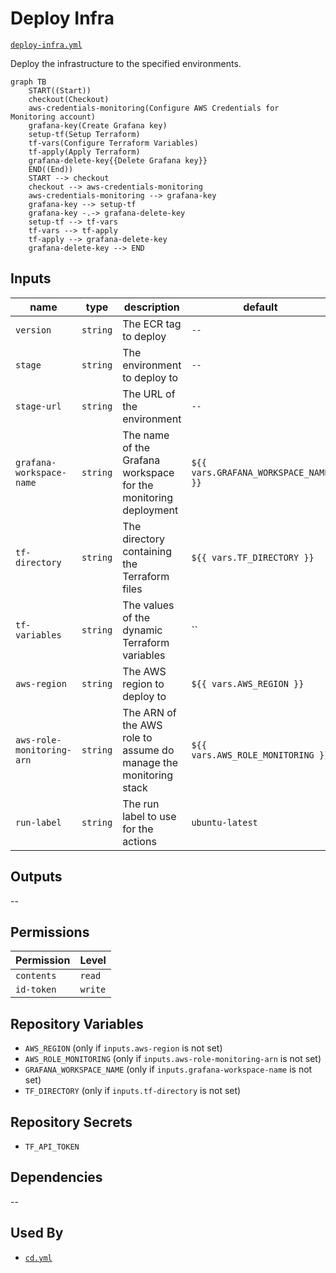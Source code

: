 # Deploy Infra

[`deploy-infra.yml`](../.github/workflows/deploy-infra.yml)

Deploy the infrastructure to the specified environments.

```mermaid
graph TB
    START((Start))
    checkout(Checkout)
    aws-credentials-monitoring(Configure AWS Credentials for Monitoring account)
    grafana-key(Create Grafana key)
    setup-tf(Setup Terraform)
    tf-vars(Configure Terraform Variables)
    tf-apply(Apply Terraform)
    grafana-delete-key{{Delete Grafana key}}
    END((End))
    START --> checkout
    checkout --> aws-credentials-monitoring
    aws-credentials-monitoring --> grafana-key
    grafana-key --> setup-tf
    grafana-key -.-> grafana-delete-key
    setup-tf --> tf-vars
    tf-vars --> tf-apply
    tf-apply --> grafana-delete-key
    grafana-delete-key --> END
```

## Inputs

| name                      | type     | description                                                      | default                              |
|---------------------------|----------|------------------------------------------------------------------|--------------------------------------|
| `version`                 | `string` | The ECR tag to deploy                                            | `--`                                 |
| `stage`                   | `string` | The environment to deploy to                                     | `--`                                 |
| `stage-url`               | `string` | The URL of the environment                                       | `--`                                 |
| `grafana-workspace-name`  | `string` | The name of the Grafana workspace for the monitoring deployment  | `${{ vars.GRAFANA_WORKSPACE_NAME }}` |
| `tf-directory`            | `string` | The directory containing the Terraform files                     | `${{ vars.TF_DIRECTORY }}`           |
| `tf-variables`            | `string` | The values of the dynamic Terraform variables                    | ``                                   |
| `aws-region`              | `string` | The AWS region to deploy to                                      | `${{ vars.AWS_REGION }}`             |
| `aws-role-monitoring-arn` | `string` | The ARN of the AWS role to assume do manage the monitoring stack | `${{ vars.AWS_ROLE_MONITORING }}`    |
| `run-label`               | `string` | The run label to use for the actions                             | `ubuntu-latest`              |

## Outputs

--

## Permissions

| Permission | Level   |
|------------|---------|
| `contents` | `read`  |
| `id-token` | `write` |

## Repository Variables

- `AWS_REGION` (only if `inputs.aws-region` is not set)
- `AWS_ROLE_MONITORING` (only if `inputs.aws-role-monitoring-arn` is not set)
- `GRAFANA_WORKSPACE_NAME` (only if `inputs.grafana-workspace-name` is not set)
- `TF_DIRECTORY` (only if `inputs.tf-directory` is not set)

## Repository Secrets

- `TF_API_TOKEN`

## Dependencies

--

## Used By

- [`cd.yml`](cd.md)
